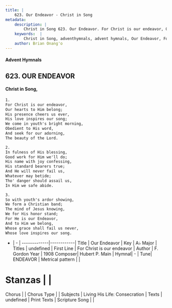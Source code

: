 ```yaml
---
title: |
    623. Our Endeavor - Christ in Song
metadata:
    description: |
        Christ in Song 623. Our Endeavor. For Christ is our endeavor, Our hearts to Him belong; His presence cheers us ever, His love inspires our song; We come in youth's bright morning, Obedient to His word, And seek for our adorning, The beauty of the Lord.
    keywords:  |
        Christ in Song, adventhymnals, advent hymnals, Our Endeavor, For Christ is our endeavor. 
    author: Brian Onang'o
---
```


#### Advent Hymnals
## 623. OUR ENDEAVOR
####  Christ in Song,

```txt
1.
For Christ is our endeavor,
Our hearts to Him belong;
His presence cheers us ever,
His love inspires our song;
We come in youth's bright morning,
Obedient to His word,
And seek for our adorning,
The beauty of the Lord.

2.
In fulness of His blessing,
Good work for Him we'll do;
His name with joy confessing,
His standard bearers true;
And He will never fail us,
Whatever may betide;
Tho' danger should assail us,
In Him we safe abide.

3.
So with youth's ardor showing,
We form a Christian band;
The mind of Jesus knowing,
We for His honor stand;
For He is our Endeavor,
And to Him we belong,
Whose grace shall fail us never,
Whose love inspires our song.

```

- |   -  |
-------------|------------|
Title | Our Endeavor |
Key | A♭ Major |
Titles | undefined |
First Line | For Christ is our endeavor |
Author | F. Gordon
Year | 1908
Composer| Hubert P. Main |
Hymnal|  - |
Tune| ENDEAVOR |
Metrical pattern | |
# Stanzas |  |
Chorus |  |
Chorus Type |  |
Subjects | Living His Life: Consecration |
Texts | undefined |
Print Texts | 
Scripture Song |  |
    
